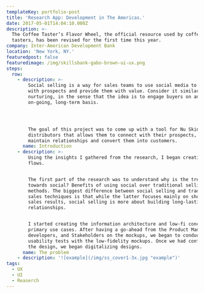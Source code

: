 ```yaml
---
templateKey: portfolio-post
title: 'Research App: Development in The Americas.'
date: 2017-05-01T14:04:10.000Z
description: >-
  The Coffee Taster’s Flavor Wheel, the official resource used by coffee
  tasters, has been revised for the first time this year.
company: Inter-American Development Bank
location: 'New York, NY.'
featuredpost: false
featuredimage: /img/skillsbank-gabo-brown-ui-ux.png
steps:
  row:
    - description: >-
        Social selling is a way for sales teams to use social media to connect
        with prospects and provide them with value. Consider it similar to lead
        nurturing, in the sense that the idea is to engage buyers on an
        on-going, long-term basis.




        The goal of this project was to come up with a tool for Nu Skin
        distributors that allows them to connect with their prospects, built and
        maintain relationships and convert them into customers.
      name: Introduction
    - description: >-
        Using the insights I gathered from the research, I began creating user
        flows.


        The first part of the research was to understand why is the trend moving
        towards social? Benefits of using social over traditional selling
        methods. The biggest difference between social selling and traditional
        sales techniques is that while the latter focuses mainly on short-term
        sales results, social selling is more about building long-lasting
        relationships.


        I started creating the information architecture and low-fi concepts for
        primary use cases. After having a go-ahead from the Product Manager,
        developers, and Stakeholders on the mockups, we began to conduct
        usability tests with the low-fidelity mockups. Once we had confidence in
        the design, we began digitalizing designs.
      name: The problem
    - description: '![example](/img/ss_cover1-3x.jpg "example")'
tags:
  - UX
  - UI
  - Reaserch
---
```


